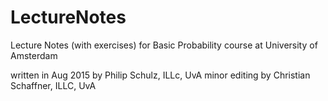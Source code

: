 # LectureNotes
Lecture Notes (with exercises) for Basic Probability course at University of Amsterdam

written in Aug 2015 by Philip Schulz, ILLc, UvA
minor editing by Christian Schaffner, ILLC, UvA

